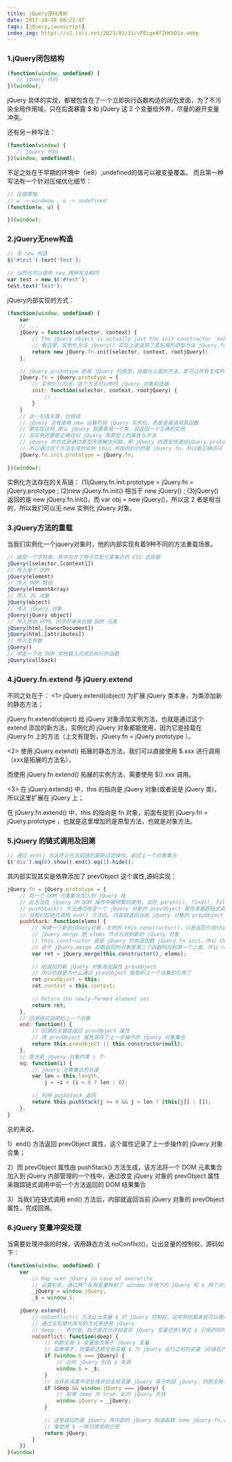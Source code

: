 ```yaml
---
title: jQuery源码浅析
date: 2017-10-28 08:22:47
tags: [jQuery,javascript]
index_img: https://s2.loli.net/2023/01/31/vFELgeNfIHKhD1o.webp
---
```


### 1.jQuery闭包结构

```javascript
(function(window, undefined) {
   // jQuery 代码
})(window);
```
jQuery 具体的实现，都被包含在了一个立即执行函数构造的闭包里面，为了不污染全局作用域，只在后面暴露 $ 和 jQuery 这 2 个变量给外界，尽量的避开变量冲突。

还有另一种写法：
```javascript
(function(window) {
   // jQuery 代码
})(window, undefined);
```
不足之处在于早期的环境中（ie8）,undefined的值可以被变量覆盖。
而且第一种写法有一个针对压缩优化细节：
```javascript
// 压缩策略
// w -> windwow , u -> undefined
(function(w, u) {
 
})(window);
```

### 2.jQuery无new构造
```javascript
// 无 new 构造
$('#test').text('Test');
 
// 当然也可以使用 new,两种写法相同
var test = new $('#test');
test.text('Test');
```
jQuery内部实现的方式：
```javascript
(function(window, undefined) {
    var
    // ...
    jQuery = function(selector, context) {
        // The jQuery object is actually just the init constructor 'enhanced'
        // 看这里，实例化方法 jQuery() 实际上是调用了其拓展的原型方法 jQuery.fn.init
        return new jQuery.fn.init(selector, context, rootjQuery);
    },
 
    // jQuery.prototype 即是 jQuery 的原型，挂载在上面的方法，即可让所有生成的 jQuery 对象使用
    jQuery.fn = jQuery.prototype = {
        // 实例化化方法，这个方法可以称作 jQuery 对象构造器
        init: function(selector, context, rootjQuery) {
            // ...
        }
    }
    // 这一句很关键，也很绕
    // jQuery 没有使用 new 运算符将 jQuery 实例化，而是直接调用其函数
    // 要实现这样,那么 jQuery 就要看成一个类，且返回一个正确的实例
    // 且实例还要能正确访问 jQuery 类原型上的属性与方法
    // jQuery 的方式是通过原型传递解决问题，把 jQuery 的原型传递给jQuery.prototype.init.prototype
    // 所以通过这个方法生成的实例 this 所指向的仍然是 jQuery.fn，所以能正确访问 jQuery 类原型上的属性与方法
    jQuery.fn.init.prototype = jQuery.fn;
 
})(window);
```
实例化方法存在的关系链：
(1)jQuery.fn.init.prototype = jQuery.fn = jQuery.prototype ;
(2)new jQuery.fn.init() 相当于 new jQuery() ;
(3)jQuery() 返回的是 new jQuery.fn.init()，而 var obj = new jQuery()，所以这 2 者是相当的，所以我们可以无 new 实例化 jQuery 对象。

### 3.jQuery方法的重载
当我们实例化一个jquery对象时，他的内部实现有着9种不同的方法重载场景。
```javascript
// 接受一个字符串，其中包含了用于匹配元素集合的 CSS 选择器
jQuery([selector,[context]])
// 传入单个 DOM
jQuery(element)
// 传入 DOM 数组
jQuery(elementArray)
// 传入 JS 对象
jQuery(object)
// 传入 jQuery 对象
jQuery(jQuery object)
// 传入原始 HTML 的字符串来创建 DOM 元素
jQuery(html,[ownerDocument])
jQuery(html,[attributes])
// 传入空参数
jQuery()
// 绑定一个在 DOM 文档载入完成后执行的函数
jQuery(callback)
```

### 4.jQuery.fn.extend 与 jQuery.extend
不同之处在于：
<1>
jQuery.extend(object) 为扩展 jQuery 类本身，为类添加新的静态方法；

jQuery.fn.extend(object) 给 jQuery 对象添加实例方法，也就是通过这个 extend 添加的新方法，实例化的 jQuery 对象都能使用，因为它是挂载在 jQuery.fn 上的方法（上文有提到，jQuery.fn = jQuery.prototype ）。 

<2>
使用 jQuery.extend() 拓展的静态方法，我们可以直接使用 $.xxx 进行调用（xxx是拓展的方法名），

而使用 jQuery.fn.extend() 拓展的实例方法，需要使用 $().xxx 调用。

<3>
在 jQuery.extend() 中，this 的指向是 jQuery 对象(或者说是 jQuery 类)，所以这里扩展在 jQuery 上；

在 jQuery.fn.extend() 中，this 的指向是 fn 对象，前面有提到 jQuery.fn = jQuery.prototype ，也就是这里增加的是原型方法，也就是对象方法。


### 5.jQuery 的链式调用及回溯
```javascript
// 通过 end() 方法终止在当前链的最新过滤操作，返回上一个对象集合
$('div').eq(0).show().end().eq(1).hide();

```
其内部实现其实是依靠添加了 prevObject 这个属性,源码实现：
```javascript
jQuery.fn = jQuery.prototype = {
    // 将一个 DOM 元素集合加入到 jQuery 栈
    // 此方法在 jQuery 的 DOM 操作中被频繁的使用, 如在 parent(), find(), filter() 中
    // pushStack() 方法通过改变一个 jQuery 对象的 prevObject 属性来跟踪链式调用中前一个方法返回的 DOM 结果集合
    // 当我们在链式调用 end() 方法后, 内部就返回当前 jQuery 对象的 prevObject 属性
    pushStack: function(elems) {
        // 构建一个新的jQuery对象，无参的 this.constructor()，只是返回引用this
        // jQuery.merge 把 elems 节点合并到新的 jQuery 对象
        // this.constructor 就是 jQuery 的构造函数 jQuery.fn.init，所以 this.constructor() 返回一个 jQuery 对象
        // 由于 jQuery.merge 函数返回的对象是第二个函数附加到第一个上面，所以 ret 也是一个 jQuery 对象，这里可以解释为什么 pushStack 出入的 DOM 对象也可以用 CSS 方法进行操作
        var ret = jQuery.merge(this.constructor(), elems);
 
        // 给返回的新 jQuery 对象添加属性 prevObject
        // 所以也就是为什么通过 prevObject 能取到上一个合集的引用了
        ret.prevObject = this;
        ret.context = this.context;
 
        // Return the newly-formed element set
        return ret;
    },
    // 回溯链式调用的上一个对象
    end: function() {
        // 回溯的关键是返回 prevObject 属性
        // 而 prevObject 属性保存了上一步操作的 jQuery 对象集合
        return this.prevObject || this.constructor(null);
    },
    // 取当前 jQuery 对象的第 i 个
    eq: function(i) {
        // jQuery 对象集合的长度
        var len = this.length,
            j = +i + (i < 0 ? len : 0);
 
        // 利用 pushStack 返回
        return this.pushStack(j >= 0 && j < len ? [this[j]] : []);
    }, 
}

```
总的来说，

1）end() 方法返回 prevObject 属性，这个属性记录了上一步操作的 jQuery 对象合集；

2）而 prevObject 属性由 pushStack() 方法生成，该方法将一个 DOM 元素集合加入到 jQuery 内部管理的一个栈中，通过改变 jQuery 对象的 prevObject 属性来跟踪链式调用中前一个方法返回的 DOM 结果集合

3）当我们在链式调用 end() 方法后，内部就返回当前 jQuery 对象的 prevObject 属性，完成回溯。


### 6.jQuery 变量冲突处理
当需要处理冲突的时候，调用静态方法 noConflict()，让出变量的控制权，源码如下：
```javascript
(function(window, undefined) {
    var
        // Map over jQuery in case of overwrite
        // 设置别名，通过两个私有变量映射了 window 环境下的 jQuery 和 $ 两个对象，以防止变量被强行覆盖
        _jQuery = window.jQuery,
        _$ = window.$;
 
    jQuery.extend({
        // noConflict() 方法让出变量 $ 的 jQuery 控制权，这样其他脚本就可以使用它了
        // 通过全名替代简写的方式来使用 jQuery
        // deep -- 布尔值，指示是否允许彻底将 jQuery 变量还原(移交 $ 引用的同时是否移交 jQuery 对象本身)
        noConflict: function(deep) {
            // 判断全局 $ 变量是否等于 jQuery 变量
            // 如果等于，则重新还原全局变量 $ 为 jQuery 运行之前的变量（存储在内部变量 _$ 中）
            if (window.$ === jQuery) {
                // 此时 jQuery 别名 $ 失效
                window.$ = _$;
            }
            // 当开启深度冲突处理并且全局变量 jQuery 等于内部 jQuery，则把全局 jQuery 还原成之前的状况
            if (deep && window.jQuery === jQuery) {
                // 如果 deep 为 true，此时 jQuery 失效
                window.jQuery = _jQuery;
            }
 
            // 这里返回的是 jQuery 库内部的 jQuery 构造函数（new jQuery.fn.init()）
            // 像使用 $ 一样尽情使用它吧
            return jQuery;
        }
    })
}(window)
```




